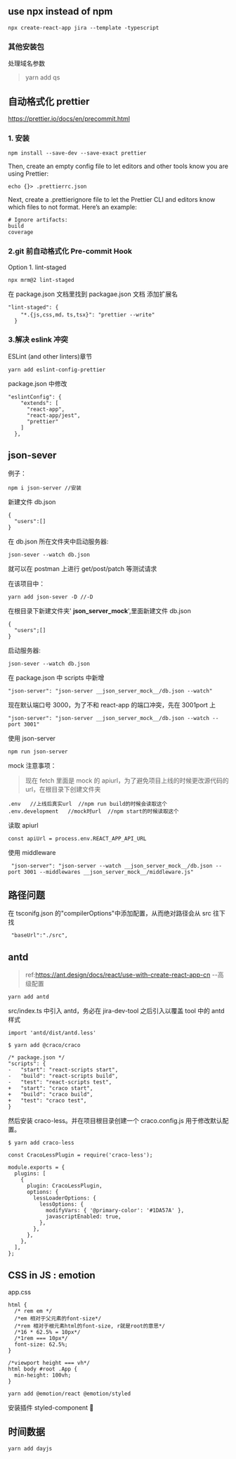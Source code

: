 ## use npx instead of npm

```
npx create-react-app jira --template -typescript
```

### 其他安装包

处理域名参数

> yarn add qs

## 自动格式化 prettier

https://prettier.io/docs/en/precommit.html

### 1. 安装

```
npm install --save-dev --save-exact prettier
```

Then, create an empty config file to let editors and other tools know you are using Prettier:

```
echo {}> .prettierrc.json
```

Next, create a .prettierignore file to let the Prettier CLI and editors know which files to not format. Here’s an example:

```
# Ignore artifacts:
build
coverage
```

### 2.git 前自动格式化 Pre-commit Hook

Option 1. lint-staged

```
npx mrm@2 lint-staged
```

在 package.json 文档里找到 packagae.json 文档
添加扩展名

```
"lint-staged": {
    "*.{js,css,md，ts,tsx}": "prettier --write"
  }
```

### 3.解决 eslink 冲突

ESLint (and other linters)章节

```
yarn add eslint-config-prettier
```

package.json 中修改

```
"eslintConfig": {
    "extends": [
      "react-app",
      "react-app/jest",
      "prettier"
    ]
  },
```

## json-sever

例子：

```
npm i json-server //安装
```

新建文件 db.json

```
{
  "users":[]
}
```

在 db.json 所在文件夹中启动服务器:

```
json-sever --watch db.json
```

就可以在 postman 上进行 get/post/patch 等测试请求

在该项目中：

```
yarn add json-sever -D //-D
```

在根目录下新建文件夹' **json_server_mock**',里面新建文件 db.json

```
{
  "users";[]
}
```

启动服务器:

```
json-sever --watch db.json
```

在 package.json 中 scripts 中新增

```
"json-server": "json-server __json_server_mock__/db.json --watch"
```

现在默认端口号 3000，为了不和 react-app 的端口冲突，先在 3001port 上

```
"json-server": "json-server __json_server_mock__/db.json --watch --port 3001"
```

使用 json-server

```
npm run json-server
```

mock 注意事项：

> 现在 fetch 里面是 mock 的 apiurl，为了避免项目上线的时候更改源代码的 url，在根目录下创建文件夹

```
.env   //上线后真实url  //npm run build的时候会读取这个
.env.development   //mock时url  //npm start的时候读取这个
```

读取 apiurl

```
const apiUrl = process.env.REACT_APP_API_URL
```

使用 middleware

```
 "json-server": "json-server --watch __json_server_mock__/db.json --port 3001 --middlewares __json_server_mock__/middleware.js"
```

## 路径问题

在 tsconifg.json 的"compilerOptions"中添加配置，从而绝对路径会从 src 往下找

```
 "baseUrl":"./src",
```

## antd

> ref:https://ant.design/docs/react/use-with-create-react-app-cn --高级配置

```
yarn add antd
```

src/index.ts 中引入 antd，务必在 jira-dev-tool 之后引入以覆盖 tool 中的 antd 样式

```
import 'antd/dist/antd.less'
```

```
$ yarn add @craco/craco
```

```
/* package.json */
"scripts": {
-   "start": "react-scripts start",
-   "build": "react-scripts build",
-   "test": "react-scripts test",
+   "start": "craco start",
+   "build": "craco build",
+   "test": "craco test",
}
```

然后安装 craco-less。并在项目根目录创建一个 craco.config.js 用于修改默认配置。

```
$ yarn add craco-less
```

```
const CracoLessPlugin = require('craco-less');

module.exports = {
  plugins: [
    {
      plugin: CracoLessPlugin,
      options: {
        lessLoaderOptions: {
          lessOptions: {
            modifyVars: { '@primary-color': '#1DA57A' },
            javascriptEnabled: true,
          },
        },
      },
    },
  ],
};
```

## CSS in JS : emotion

app.css

```
html {
  /* rem em */
  /*em 相对于父元素的font-size*/
  /*rem 相对于根元素html的font-size, r就是root的意思*/
  /*16 * 62.5% = 10px*/
  /*1rem === 10px*/
  font-size: 62.5%;
}

/*viewport height === vh*/
html body #root .App {
  min-height: 100vh;
}
```

```
yarn add @emotion/react @emotion/styled
```

安装插件 styled-component 💅

## 时间数据

```
yarn add dayjs
```
